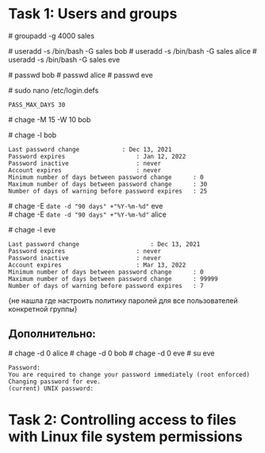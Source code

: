 # Task 1: Users and groups

\# groupadd -g 4000 sales


\# useradd -s /bin/bash -G sales bob
\# useradd -s /bin/bash -G sales alice
\# useradd -s /bin/bash -G sales eve


\# passwd bob
\# passwd alice 
\# passwd eve


\# sudo nano /etc/login.defs

```
PASS_MAX_DAYS 30
```

\# chage -M 15 -W 10 bob <br/>

\# chage -l bob

```
Last password change			: Dec 13, 2021
Password expires					: Jan 12, 2022
Password inactive					: never
Account expires						: never
Minimum number of days between password change		: 0
Maximum number of days between password change		: 30
Number of days of warning before password expires	: 25
```

\# chage -E `date -d "90 days" +"%Y-%m-%d"` eve <br/>
\# chage -E `date -d "90 days" +"%Y-%m-%d"` alice <br/>

\# chage -l eve 

````
Last password change					: Dec 13, 2021
Password expires					: never
Password inactive					: never
Account expires						: Mar 13, 2022
Minimum number of days between password change		: 0
Maximum number of days between password change		: 99999
Number of days of warning before password expires	: 7
````

{не нашла где настроить политику паролей для все пользователей конкретной группы}

## Дополнительно:

\# chage -d 0 alice
\# chage -d 0 bob
\# chage -d 0 eve
\# su eve

```
Password: 
You are required to change your password immediately (root enforced)
Changing password for eve.
(current) UNIX password: 
```


# Task 2: Controlling access to files with Linux file system permissions

